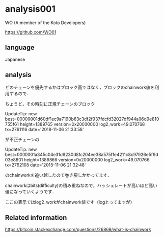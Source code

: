 
# analysis001

WO (A member of the Koto Developers)

https://github.com/WO01

## language

Japanese

## analysis 

どのチェーンを優先するかはブロック高ではなく，ブロックのchainwork値を利用するので．

ちょうど，その時刻に正規チェーンのブロック

UpdateTip: new best=00000001d60df1ec9a7190b63c3df2f937fdcfd32027df944a06d9e810755f61 height=1389765 version=0x20000000 log2_work=49.070768 tx=2761116 date='2018-11-06 21:33:58' 

が不正チェーンの

UpdateTip: new best=0000001a345c04e31d6230d8fc204ee38a575f1e4211c8c97926e5f9d03e8801 height=1389866 version=0x20000000 log2_work=49.070766 tx=2762108 date='2018-11-06 21:32:48' 

のchainworkを追い越したので巻き戻しかかってます．

chainworkはbits(difficulty)の積み重ねなので，ハッシュレートが高いほど高い値になっていくようです．

ここの表示ではlog2_workがchainwork値です（logとってますが）

## Related information

https://bitcoin.stackexchange.com/questions/26869/what-is-chainwork

